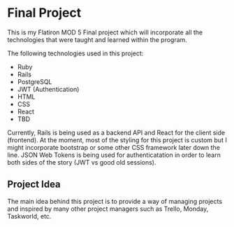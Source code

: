 # Final Project

This is my Flatiron MOD 5 Final project which will incorporate all
the technologies that were taught and learned within the program.

The following technologies used in this project:

- Ruby
- Rails
- PostgreSQL
- JWT (Authentication)
- HTML
- CSS
- React
- TBD

Currently, Rails is being used as a backend API and React for the client side (frontend).
At the moment, most of the styling for this project is custom but I might incorporate bootstrap
or some other CSS framework later down the line. JSON Web Tokens is being used for authenticatation
in order to learn both sides of the story (JWT vs good old sessions).

## Project Idea

The main idea behind this project is to provide a way of managing projects and inspired by many other
project managers such as Trello, Monday, Taskworld, etc.

